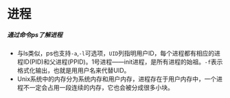 # 进程

##### 通过命令ps了解进程
* 与ls类似，ps也支持`-a`,`-l`可选项，`UID`列指明用户ID，每个进程都有相应的进程ID(PID)和父进程(PPID)。1号进程——init进程，是所有进程的始祖。`-f`表示格式化输出，也就是用用户名来代替UID。
* Unix系统中的内存分为系统内存和用户内存，进程存在于用户内存中，一个进程不一定会占用一段连续的内存，它也会被分成很多小块。 
